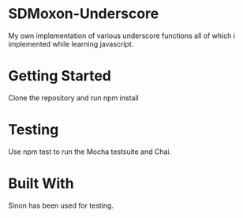 # SDMoxon-Underscore

My own implementation of various underscore functions all of which i implemented while learning javascript. 


# Getting Started
Clone the repository and run npm install

# Testing 
Use npm test to run the Mocha testsuite and Chai. 

# Built With
Sinon has been used for testing.  